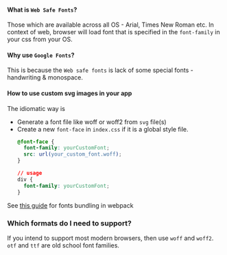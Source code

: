 #### What is `Web Safe Fonts`?
Those which are available across all OS - Arial, Times New Roman etc. In context of web, browser will load font that is specified in the `font-family` in your css from your OS.

#### Why use `Google Fonts`?
This is because the `Web safe fonts` is lack of some special fonts - handwriting & monospace.

#### How to use custom svg images in your app
The idiomatic way is 
  * Generate a font file like woff or woff2 from `svg` file(s)
  * Create a new `font-face` in `index.css` if it is a global style file.
    ```css
    @font-face {
      font-family: yourCustomFont;
      src: url(your_custom_font.woff);
    }
    
    // usage
    div {
      font-family: yourCustomFont;
    }
    ```
 See [this guide](https://survivejs.com/webpack/loading/fonts/) for fonts bundling in webpack 

### Which formats do I need to support?
If you intend to support most modern browsers, then use `woff` and `woff2`. `otf` and `ttf` are old school font families.
